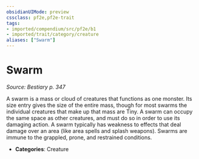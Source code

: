```yaml
---
obsidianUIMode: preview
cssclass: pf2e,pf2e-trait
tags:
- imported/compendium/src/pf2e/b1
- imported/trait/category/creature
aliases: ["Swarm"]
---
```

# Swarm  
*Source: Bestiary p. 347*  

A swarm is a mass or cloud of creatures that functions as one monster. Its size entry gives the size of the entire mass, though for most swarms the individual creatures that make up that mass are Tiny. A swarm can occupy the same space as other creatures, and must do so in order to use its damaging action. A swarm typically has weakness to effects that deal damage over an area (like area spells and splash weapons). Swarms are immune to the grappled, prone, and restrained conditions.

- **Categories**: Creature